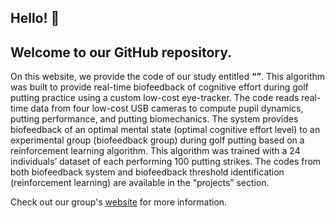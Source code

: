 ## Hello! 👋 
## Welcome to our GitHub repository.

On this website, we provide the code of our study entitled **“”**. This algorithm was built to provide real-time biofeedback of cognitive effort during golf putting practice using a custom low-cost eye-tracker. 
The code reads real-time data from four low-cost USB cameras to compute pupil dynamics, putting performance, and putting biomechanics. The system provides biofeedback of an optimal mental state (optimal cognitive effort level) to an experimental group (biofeedback group) during golf putting based on a reinforcement learning algorithm. This algorithm was trained with a 24 individuals’ dataset of each performing 100 putting strikes. The codes from both biofeedback system and biofeedback threshold identification (reinforcement learning) are available in the “projects” section.

Check out our group's [website](http://www.nneurom.com/) for more information.

